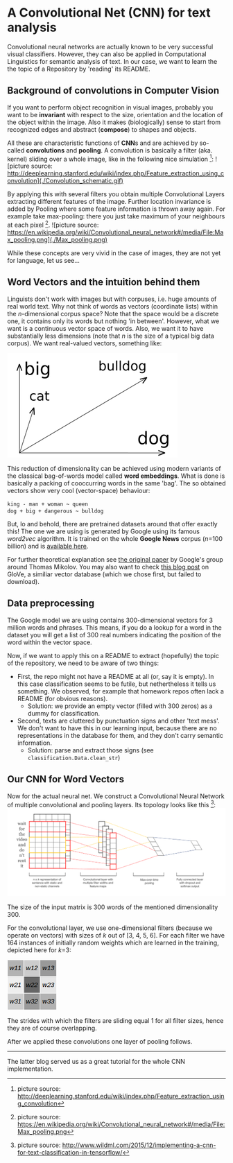A Convolutional Net (CNN) for text analysis
===========================================

Convolutional neural networks are actually known to be very successful
visual classifiers. However, they can also be applied in Computational
Linguistics for semantic analysis of text. In our case, we want to
learn the the topic of a Repository by 'reading' its README.

Background of convolutions in Computer Vision
---------------------------------------------

If you want to perform object recognition in visual images, probably
you want to be __invariant__ with respect to the size, orientation and the location
of the object within the image. Also it makes (biologically) sense to
start from recognized edges and abstract (__compose__) to shapes and objects.

All these are characteristic functions of **CNN**s  and are achieved by so-called
**convolutions** and **pooling**. A convolution is
basically a filter (aka. kernel) sliding over a whole image, like in the
following nice simulation [^1]:
![picture source: http://deeplearning.stanford.edu/wiki/index.php/Feature_extraction_using_convolution](./Convolution_schematic.gif)

By applying this with several filters you obtain multiple Convolutional Layers
extracting different features of the image. 
Further location invariance is added by Pooling where some feature
information is thrown away again. For example take max-pooling: there you just take maximum
of your neighbours at each pixel [^2].
![picture source: https://en.wikipedia.org/wiki/Convolutional_neural_network#/media/File:Max_pooling.png](./Max_pooling.png)

While these concepts are very vivid in the case of images, they are not yet for language, let us see...

Word Vectors and the intuition behind them
------------------------------------------

Linguists don't work with images but with corpuses, i.e. huge amounts of real world text.
Why not think of words as vectors (coordinate lists) within the _n_-dimensional corpus space?
Note that the space would be a discrete one, it contains only its words but nothing 'in between'.
However, what we want is a continuous vector space of words. Also, we want it to have
substantially less dimensions (note that _n_ is the size of a typical big data corpus).
We want real-valued vectors, something like:

![picture of vectors in space](./word_vector_space.png)

This reduction of dimensionality can be achieved using modern variants
of the classical bag-of-words model called **word embeddings**.
What is done is basically a packing of cooccurring words in the same 'bag'.
The so obtained vectors show very cool (vector-space) behaviour:
    
    king - man + woman ~ queen
    dog + big + dangerous ~ bulldog

But, lo and behold, there are pretrained datasets around that offer exactly this!
The one we are using is generated by Google using its famous *word2vec* algorithm.
It is trained on the whole **Google News** corpus (_n_=100 billion) and is [available here](https://drive.google.com/file/d/0B7XkCwpI5KDYNlNUTTlSS21pQmM/edit).
    
For further theoretical explanation see [the original paper](http://arxiv.org/pdf/1310.4546.pdf)
by Google's group around Thomas Mikolov.
You may also want to check [this blog post](http://www.foldl.me/2014/glove-python/) on GloVe,
a similiar vector database (which we chose first, but failed to download).

Data preprocessing
------------------
The Google model we are using contains 300-dimensional vectors for 3 million words and phrases.
This means, if you do a lookup for a word in the dataset you will get a list of 300 real numbers
indicating the position of the word within the vector space.

Now, if we want to apply this on a README to extract (hopefully) the topic of the repository,
we need to be aware of two things:
* First, the repo might not have a README at all (or, say it is empty). In this case classification
seems to be futile, but nethertheless it tells us something. We observed, for example that
homework repos often lack a README (for obvious reasons).
  * Solution: we provide an empty vector (filled with 300 zeros) as a dummy for classification.
* Second, texts are cluttered by punctuation signs and other 'text mess'. We don't want to have
this in our learning input, because there are no representations in the database for them,
and they don't carry semantic information.
  * Solution: parse and extract those signs (see `classification.Data.clean_str`)


Our CNN for Word Vectors
------------------------

Now for the actual neural net. We construct a Convolutional Neural Network of multiple
convolutional and pooling layers. Its topology looks like this [^3]:
![picture of cnn topology](./cnn_topology.png)

The size of the input matrix is 300 words of the mentioned dimensionality 300.

For the convolutional layer, we use one-dimensional filters (because we operate on vectors)
with sizes of _k_ out of [3, 4, 5, 6].
For each filter we have 164 instances of initially random weights which are learned in the training, depicted here for _k_=3:

![picture of filter matrix](./filter_matrix.png)

The strides with which the filters are sliding equal 1 for all filter sizes,
hence they are of course overlapping.

After we applied these convolutions one layer of pooling follows.


_________________________

[^1]: picture source: http://deeplearning.stanford.edu/wiki/index.php/Feature_extraction_using_convolution

[^2]: picture source: https://en.wikipedia.org/wiki/Convolutional_neural_network#/media/File:Max_pooling.png

[^3]: picture source: http://www.wildml.com/2015/12/implementing-a-cnn-for-text-classification-in-tensorflow/

The latter blog served us as a great tutorial for the whole CNN implementation.
